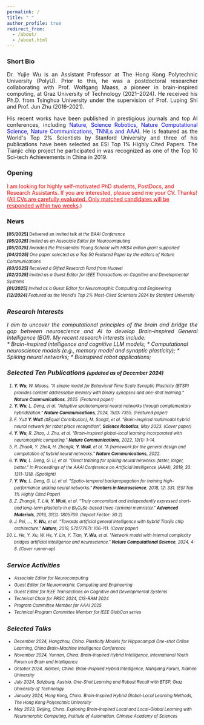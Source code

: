```yaml
---
permalink: /
title: " "
author_profile: true
redirect_from: 
  - /about/
  - /about.html
---
```



### **Short Bio**
<div style="text-align: justify;">

Dr. Yujie Wu is an Assistant Professor at The Hong Kong Polytechnic University (PolyU). Prior to this, he was a postdoctoral researcher collaborating with Prof. Wolfgang Maass, a pioneer in brain-inspired computing, at Graz University of Technology (2021–2024). He received his Ph.D. from Tsinghua University under the supervision of Prof. Luping Shi and Prof. Jun Zhu (2016-2021).

His recent works have been published in prestigious journals and top AI conferences, including <span style="color:blue;">Nature, Science Robotics, Nature Computational Science, Nature Communications, TNNLs and AAAI</span>. He is featured  as the World's Top 2% Scientists by Stanford University and three of his publications have been selected as ESI Top 1% Highly Cited Papers. The Tianjic chip project he participated in was recognized as one of the Top 10 Sci-tech Achievements in China in 2019.

</div>


### **Opening** 
<span style="color:red;">
I am looking for highly self-motivated PhD students, PostDocs, and Research Assistants. If you are interested, please send me your CV. Thanks! (<u>All CVs are carefully evaluated. Only matched candidates will be responded within two weeks</u>.) </span>


### **News**
<div style="font-size: 0.8em; line-height: 1.6;">
  <ul style="list-style-type: none; padding-left: 0;">
    <li><strong>[05/2025]</strong> Delivered an invited talk at <em>the BAAI Conference<em>
    <li><strong>[05/2025]</strong> Invited as an <em>Associate Editor</em> for <em>Neurocomputing</em></li>
    <li><strong>[05/2025]</strong> Awarded the <em>Presidential Young Scholar</em> with HK$4 million grant supported</li>
    <li><strong>[04/2025]</strong> One paper selected as a <em>Top 50 Featured Paper</em> by the editors of <em>Nature Communications</em></li>
    <li><strong>[03/2025]</strong> Received a <em>Gifted Research Fund</em> from Huawei</li>
    <li><strong>[02/2025]</strong> Invited as a <em>Guest Editor</em> for <em>IEEE Transactions on Cognitive and Developmental Systems</em></li>
    <li><strong>[01/2025]</strong> Invited as a <em>Guest Editor</em> for <em>Neuromorphic Computing and Engineering</em></li>
    <li><strong>[12/2024]</strong> Featured as the <em>World's Top 2% Most-Cited Scientists 2024</em> by Stanford University</li>
  </ul>
</div>


###  **Research Interests** 
<div style="text-align: justify;">
I aim to uncover the computational principles of the brain and bridge the gap between neuroscience and AI to develop Brain-inspired General Intelligence (BGI). My recent research interests include:  
</div>
 * Brain-inspired intelligence and cognitive LLM models; 
 * Computational neuroscience models (e.g., memory model and synaptic plasticity);
 * Spiking neural networks;
 * Bioinspired robot applications;

### **Selected Ten Publications** <span style="font-size: small;">(updated as of December 2024)</span>

<div style="font-size: 0.8em; line-height: 1.6;">
  <ol>
    <li><strong>Y. Wu</strong>, W. Maass. "A simple model for Behavioral Time Scale Synaptic Plasticity (BTSP) provides content addressable memory with binary synapses and one-shot learning." <strong>Nature Communications</strong>, 2025. (<em>Featured paper</em>)</li>
    <li><strong>Y. Wu</strong>, L. Deng, et al. "Adaptive spatiotemporal neural networks through complementary hybridization." <strong>Nature Communications</strong>, 2024, 15(1): 7355. (<em>Featured paper</em>)</li>
    <li>F. Yu# <strong>Y. Wu#</strong> (#Equal Contribution), M. Song#, et al. "Brain-inspired multimodal hybrid neural network for robot place recognition", <strong>Science Robotics</strong>, May 2023. (<em>Cover paper</em>)</li>
    <li><strong>Y. Wu</strong>, R. Zhao, J. Zhu, et al. "Brain-inspired global-local learning incorporated with neuromorphic computing." <strong>Nature Communications</strong>, 2022, 13(1): 1–14.</li>
    <li>R. Zhao#, Y. Zhe#, H. Zheng#, <strong>Y. Wu#</strong>, et al. "A framework for the general design and computation of hybrid neural networks." <strong>Nature Communications</strong>, 2022.</li>
    <li><strong>Y. Wu</strong>, L. Deng, G. Li, et al. "Direct training for spiking neural networks: faster, larger, better." In <em>Proceedings of the AAAI Conference on Artificial Intelligence (AAAI)</em>, 2019, 33: 1311–1318. (<em>Spotlight</em>)</li>
    <li><strong>Y. Wu</strong>, L. Deng, G. Li, et al. "Spatio-temporal backpropagation for training high-performance spiking neural networks." <strong>Frontiers in Neuroscience</strong>, 2018, 12: 331. (<em>ESI Top 1% Highly Cited Paper</em>)</li>
    <li>Z. Zhang#, T. Li#, <strong>Y. Wu#</strong>, et al. "Truly concomitant and independently expressed short- and long-term plasticity in a Bi₂O₂Se-based three-terminal memristor." <strong>Advanced Materials</strong>, 2019, 31(3): 1805769. (<em>Impact Factor: 30.2</em>)</li>
    <li>J. Pei, ..., <strong>Y. Wu</strong>, et al. "Towards artificial general intelligence with hybrid Tianjic chip architecture." <strong>Nature</strong>, 2019, 572(7767): 106–111. (<em>Cover paper</em>)</li>
    <li>L. He, Y. Xu, W. He, Y. Lin, Y. Tian, <strong>Y. Wu</strong>, et al. "Network model with internal complexity bridges artificial intelligence and neuroscience." <strong>Nature Computational Science</strong>, 2024, 4: 8. (<em>Cover runner-up</em>)</li>
  </ol>
</div>

### **Service Activities**
<div style="font-size: 0.8em; line-height: 1.6;">
  <ul>
    <li>Associate Editor for <em>Neurocomputing</em></li>
    <li>Guest Editor for <em>Neuromorphic Computing and Engineering</em></li>
    <li>Guest Editor for <em>IEEE Transactions on Cognitive and Developmental Systems</em></li>
    <li>Technical Chair for PRSC 2024, CIS-RAM 2024</li>
    <li>Program Committee Member for AAAI 2025</li>
    <li>Technical Program Committee Member for IEEE GlobCon series</li>
  </ul>
</div>

### **Selected Talks** 
<div style="font-size: 0.8em; line-height: 1.6;">
  <ul>
    <li>December 2024, Hangzhou, China. Plasticity Models for Hippocampal One-shot Online Learning, China Brain-Machine Intelligence Conference</li>
    <li>November 2024, Yunnan, China. Brain-Inspired Hybrid Intelligence, International Youth Forum on Brain and Intelligence</li>
    <li>October 2024, Xiamen, China. Brain-Inspired Hybrid Intelligence, Nanqiang Forum, Xiamen University</li>
    <li>July 2024, Salzburg, Austria. One-Shot Learning and Robust Recall with BTSP, Graz University of Technology</li>
    <li>January 2024, Hong Kong, China. Brain-Inspired Hybrid Global-Local Learning Methods, The Hong Kong Polytechnic University</li>
    <li>May 2023, Beijing, China. Exploring Brain-Inspired Local and Local-Global Learning with Neuromorphic Computing, Institute of Automation, Chinese Academy of Sciences</li>
  </ul>
</div>

 



 
